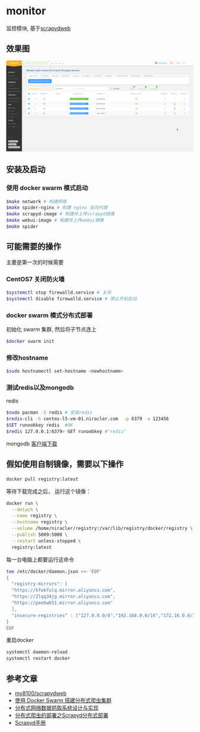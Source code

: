 # monitor
监控模块, 基于[scrapydweb](https://github.com/my8100/scrapydweb)

## 效果图

![scrapydweb](docs/img/scrapydweb.png)

## 安装及启动

### 使用 docker swarm 模式启动

```bash
$make network # 构建网络
$make spider-nginx # 构建 nginx 反向代理
$make scrapyd-image # 构建并上传scrapyd镜像
$make webui-image # 构建并上传webui镜像
$make spider
```

## 可能需要的操作

主要是第一次的时候需要

### CentOS7 关闭防火墙

```bash
$systemctl stop firewalld.service # 关闭
$systemctl disable firewalld.service # 禁止开机启动
```

### docker swarm 模式分布式部署

初始化 swarm 集群, 然后将子节点连上

```bash
$docker swarm init
```

### 修改hostname

```bash
$sudo hostnamectl set-hostname <newhostname>
```

### 测试redis以及mongodb

redis

```bash
$sudo pacman -S redis # 安装redis
$redis-cli -h centos-l5-vm-01.niracler.com  -p 6379 -a 123456
$SET runoobkey redis  #OK
$redis 127.0.0.1:6379> GET runoobkey #"redis"
```

mongodb [客户端下载](https://robomongo.org/download)

## 假如使用自制镜像，需要以下操作

```bash
docker pull registry:latest
```

等待下载完成之后， 运行这个镜像：

```bash
docker run \
  --detach \
  --name registry \
  --hostname registry \
  --volume /home/niracler/registry:/var/lib/registry/docker/registry \
  --publish 5009:5000 \
  --restart unless-stopped \
  registry:latest
```

每一台电脑上都要运行这命令

```bash
tee /etc/docker/daemon.json <<-'EOF'
{
  "registry-mirrors": [
  "https://kfwkfulq.mirror.aliyuncs.com",
  "https://2lqq34jg.mirror.aliyuncs.com",
  "https://pee6w651.mirror.aliyuncs.com"
  ],
  "insecure-registries" : ["127.0.0.0/8","192.168.0.0/16","172.16.0.0/12","10.0.0.0/8"]
}
EOF
```

重启docker

```bash
systemctl daemon-reload
systemctl restart docker
```

## 参考文章

- [my8100/scrapydweb](https://github.com/my8100/scrapydweb)
- [使用 Docker Swarm 搭建分布式爬虫集群](https://www.kingname.info/2018/10/13/use-docker-swarm/)
- [分布式网络数据抓取系统设计与实现](https://www.jianshu.com/p/fb028ad74798)
- [分布式爬虫的部署之Scrapyd分布式部署](https://juejin.im/post/5b0e1a8ff265da092100709f)
- [Scrapyd手册](https://scrapyd.readthedocs.io/en/stable/install.html)
